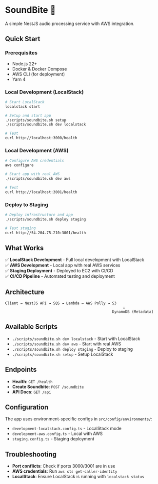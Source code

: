 # SoundBite 🎵

A simple NestJS audio processing service with AWS integration.

## Quick Start

### Prerequisites
- Node.js 22+
- Docker & Docker Compose
- AWS CLI (for deployment)
- Yarn 4

### Local Development (LocalStack)
```bash
# Start LocalStack
localstack start

# Setup and start app
./scripts/soundbite.sh setup
./scripts/soundbite.sh dev localstack

# Test
curl http://localhost:3000/health
```

### Local Development (AWS)
```bash
# Configure AWS credentials
aws configure

# Start app with real AWS
./scripts/soundbite.sh dev aws

# Test
curl http://localhost:3001/health
```

### Deploy to Staging
```bash
# Deploy infrastructure and app
./scripts/soundbite.sh deploy staging

# Test staging
curl http://54.204.75.210:3001/health
```

## What Works

✅ **LocalStack Development** - Full local development with LocalStack  
✅ **AWS Development** - Local app with real AWS services  
✅ **Staging Deployment** - Deployed to EC2 with CI/CD  
✅ **CI/CD Pipeline** - Automated testing and deployment  

## Architecture

```
Client → NestJS API → SQS → Lambda → AWS Polly → S3
                                                      ↓
                                                 DynamoDB (Metadata)
```

## Available Scripts

- `./scripts/soundbite.sh dev localstack` - Start with LocalStack
- `./scripts/soundbite.sh dev aws` - Start with real AWS
- `./scripts/soundbite.sh deploy staging` - Deploy to staging
- `./scripts/soundbite.sh setup` - Setup LocalStack

## Endpoints

- **Health**: `GET /health`
- **Create Soundbite**: `POST /soundbite`
- **API Docs**: `GET /api`

## Configuration

The app uses environment-specific configs in `src/config/environments/`:
- `development-localstack.config.ts` - LocalStack mode
- `development-aws.config.ts` - Local with AWS
- `staging.config.ts` - Staging deployment

## Troubleshooting

- **Port conflicts**: Check if ports 3000/3001 are in use
- **AWS credentials**: Run `aws sts get-caller-identity`
- **LocalStack**: Ensure LocalStack is running with `localstack status`